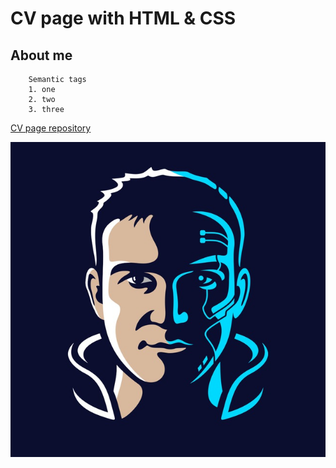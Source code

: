 # CV page with HTML & CSS

## About me

```
    Semantic tags
    1. one
    2. two
    3. three
```

[CV page repository](https://github.com/RadmirShambazov/CV_Page_frontender)

![image](assets/Avatar.png)
